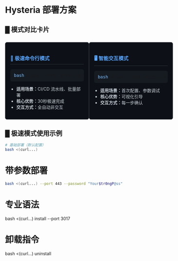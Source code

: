 # Hysteria 部署方案

## █ 模式对比卡片

<div style="display: flex; justify-content: space-between; margin: 2em 0;">

<div style="width: 48%; border: 1px solid #30363d; border-radius: 6px; padding: 16px; background-color: #0d1117;">
<h3 style="color: #58a6ff; border-bottom: 1px solid #30363d; padding-bottom: 8px;">🚀 极速命令行模式</h3>
<pre style="background-color: #161b22; padding: 12px; border-radius: 6px; overflow-x: auto;">
<span style="color: #79c0ff;">bash</span> <(curl -fsSL https://raw.githubusercontent.com/.../install_hysteria.sh)</pre>
<ul style="padding-left: 20px; color: #c9d1d9;">
<li><strong>适用场景：</strong>CI/CD 流水线、批量部署</li>
<li><strong>核心优势：</strong>30秒极速完成</li>
<li><strong>交互方式：</strong>全自动非交互</li>
</ul>
</div>

<div style="width: 48%; border: 1px solid #30363d; border-radius: 6px; padding: 16px; background-color: #0d1117;">
<h3 style="color: #58a6ff; border-bottom: 1px solid #30363d; padding-bottom: 8px;">🖥 智能交互模式</h3>
<pre style="background-color: #161b22; padding: 12px; border-radius: 6px; overflow-x: auto;">
<span style="color: #79c0ff;">bash</span> <(curl -fsSL https://raw.githubusercontent.com/.../install_hysteria1.sh)</pre>
<ul style="padding-left: 20px; color: #c9d1d9;">
<li><strong>适用场景：</strong>首次配置、参数调试</li>
<li><strong>核心优势：</strong>可视化引导</li>
<li><strong>交互方式：</strong>每一步确认</li>
</ul>
</div>

</div>

## █ 极速模式使用示例

```bash
# 基础部署（默认配置）
bash <(curl...)
```

# 带参数部署
```bash
bash <(curl...) --port 443 --password "Your$tr0ngP@ss"
```
# 专业语法
bash <(curl...) install --port 3017

# 卸载指令
bash <(curl...) uninstall


